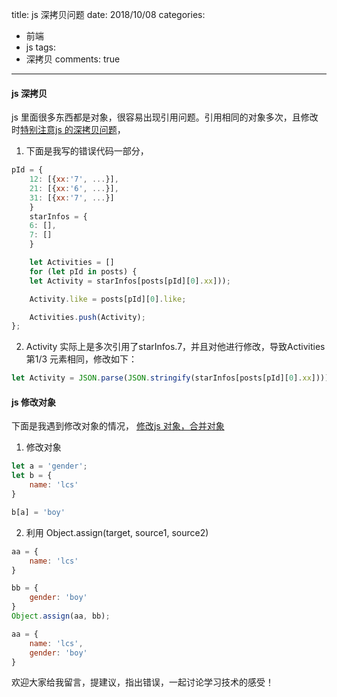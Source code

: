 title: js  深拷贝问题
date: 2018/10/08
categories:

- 前端
- js
tags:
- 深拷贝
comments: true
---

#### js 深拷贝
js 里面很多东西都是对象，很容易出现引用问题。引用相同的对象多次，且修改时[特别注意js 的深拷贝问题](http://www.cnblogs.com/penghuwan/p/7359026.html)，
1. 下面是我写的错误代码一部分，
```js
pId = {
    12: [{xx:'7', ...}],
    21: [{xx:'6', ...}],
    31: [{xx:'7', ...}]
    }
    starInfos = {
    6: [],
    7: []
    }

    let Activities = []
    for (let pId in posts) {
    let Activity = starInfos[posts[pId][0].xx]));

    Activity.like = posts[pId][0].like;

    Activities.push(Activity);
};
```
2. Activity 实际上是多次引用了starInfos.7，并且对他进行修改，导致Activities 第1/3 元素相同，修改如下：
```js
let Activity = JSON.parse(JSON.stringify(starInfos[posts[pId][0].xx]))));
```
#### js 修改对象
下面是我遇到修改对象的情况， [修改js 对象，合并对象](http://www.cnblogs.com/penghuwan/p/7359026.html)
1. 修改对象
```js
let a = 'gender';
let b = {
    name: 'lcs'
}

b[a] = 'boy'
```
2. 利用 Object.assign(target, source1, source2)
```js
aa = {
    name: 'lcs'
}

bb = {
    gender: 'boy'
}
Object.assign(aa, bb);

aa = {
    name: 'lcs',
    gender: 'boy'
}
```

欢迎大家给我留言，提建议，指出错误，一起讨论学习技术的感受！